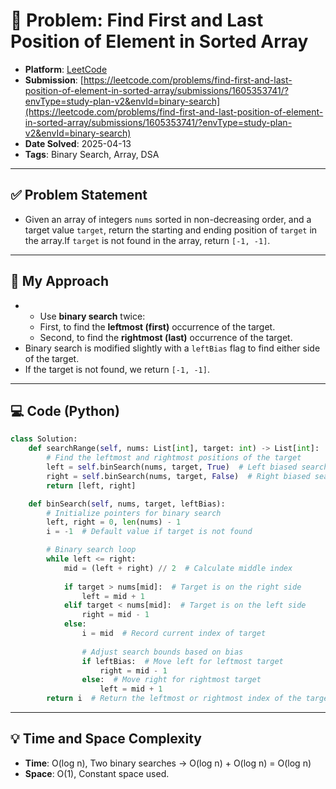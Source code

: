 # 🧮 Problem: Find First and Last Position of Element in Sorted Array

- **Platform**: [LeetCode](https://leetcode.com/problems/find-first-and-last-position-of-element-in-sorted-array/)
- **Submission**: [https://leetcode.com/problems/find-first-and-last-position-of-element-in-sorted-array/submissions/1605353741/?envType=study-plan-v2&envId=binary-search](https://leetcode.com/problems/find-first-and-last-position-of-element-in-sorted-array/submissions/1605353741/?envType=study-plan-v2&envId=binary-search)
- **Date Solved**: 2025-04-13
- **Tags**: Binary Search, Array, DSA

---

## ✅ Problem Statement
- Given an array of integers `nums` sorted in non-decreasing order, and a target value `target`, return the starting and ending position of `target` in the array.If `target` is not found in the array, return `[-1, -1]`.

---

## 🚀 My Approach
- - Use **binary search** twice:
  - First, to find the **leftmost (first)** occurrence of the target.
  - Second, to find the **rightmost (last)** occurrence of the target.
- Binary search is modified slightly with a `leftBias` flag to find either side of the target.
- If the target is not found, we return `[-1, -1]`.

---

## 💻 Code (Python)

```python
class Solution:
    def searchRange(self, nums: List[int], target: int) -> List[int]:
        # Find the leftmost and rightmost positions of the target
        left = self.binSearch(nums, target, True)  # Left biased search
        right = self.binSearch(nums, target, False)  # Right biased search
        return [left, right]

    def binSearch(self, nums, target, leftBias):
        # Initialize pointers for binary search
        left, right = 0, len(nums) - 1
        i = -1  # Default value if target is not found

        # Binary search loop
        while left <= right:
            mid = (left + right) // 2  # Calculate middle index
            
            if target > nums[mid]:  # Target is on the right side
                left = mid + 1
            elif target < nums[mid]:  # Target is on the left side
                right = mid - 1
            else:
                i = mid  # Record current index of target
                
                # Adjust search bounds based on bias
                if leftBias:  # Move left for leftmost target
                    right = mid - 1
                else:  # Move right for rightmost target
                    left = mid + 1
        return i  # Return the leftmost or rightmost index of the target based on bias

```

---

## 💡 Time and Space Complexity
- **Time**: O(log n), Two binary searches → O(log n) + O(log n) = O(log n)
- **Space**: O(1), Constant space used.
